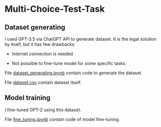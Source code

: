 # Multi-Choice-Test-Task

## Dataset generating

I used GPT-3.5 via ChatGPT API to generate dataset. It is the legal solution by itself, but it has few drawbacks:

- Internet connection is needed

- Not possible to fine-tune model for some specific tasks.

File [dataset_generating.ipynb](dataset_generating.ipynb) contain code to generate the dataset.

File [dataset.csv](dataset.csv) contain dataset itself.

## Model training

I fine-tuned GPT-2 using this dataset.

File [fine_tuning.ipynb](fine_tuning.ipynb) contain code of model fine-tuning.
